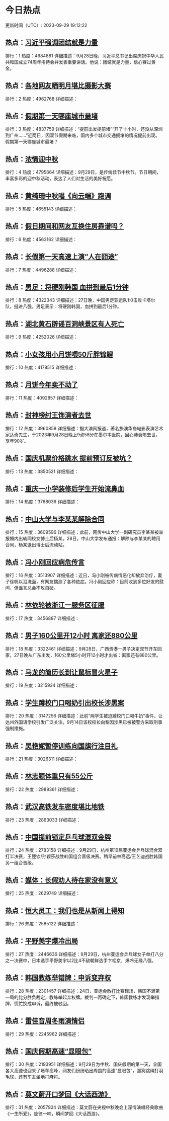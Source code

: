 # 今日热点

更新时间（UTC）: 2023-09-29 19:12:22

## 热点：[习近平强调团结就是力量](https://cn.bing.com/search?q=习近平强调团结就是力量)
排行：1
热度：4984881
详细描述：9月28日晚，习近平总书记出席庆祝中华人民共和国成立74周年招待会并发表重要讲话。他说：团结就是力量，信心赛过黄金。

## 热点：[各地网友晒明月堪比摄影大赛](https://cn.bing.com/search?q=各地网友晒明月堪比摄影大赛)
排行：2
热度：4962768
详细描述：

## 热点：[假期第一天哪座城市最堵](https://cn.bing.com/search?q=假期第一天哪座城市最堵)
排行：3
热度：4837759
详细描述：“提前出发提前堵”“开了十小时，还没从深圳到广州……”近两日，因双节假期来临，国内多个城市交通拥堵的情况提前出现。假期第一天哪座城市最堵？

## 热点：[浓情迎中秋](https://cn.bing.com/search?q=浓情迎中秋)
排行：4
热度：4795664
详细描述：9月29日，是传统佳节中秋节。节日期间，丰富多彩的迎中秋活动，表达了人们对生活的美好祝愿。

## 热点：[黄绮珊中秋唱《向云端》跑调](https://cn.bing.com/search?q=黄绮珊中秋唱《向云端》跑调)
排行：5
热度：4655143
详细描述：

## 热点：[假日期间和网友互换住房靠谱吗？](https://cn.bing.com/search?q=假日期间和网友互换住房靠谱吗？)
排行：6
热度：4563162
详细描述：

## 热点：[长假第一天高速上演“人在囧途”](https://cn.bing.com/search?q=长假第一天高速上演“人在囧途”)
排行：7
热度：4496288
详细描述：

## 热点：[男足：将硬刚韩国 血拼到最后1分钟](https://cn.bing.com/search?q=男足：将硬刚韩国血拼到最后1分钟)
排行：8
热度：4322343
详细描述：27日晚，中国男足亚运队1:0击败卡塔尔队，挺进八强。男足表示：将硬刚韩国，血拼到最后1分钟。

## 热点：[湖北黄石辟谣百洞峡景区有人死亡](https://cn.bing.com/search?q=湖北黄石辟谣百洞峡景区有人死亡)
排行：9
热度：4252026
详细描述：

## 热点：[小女孩用小月饼喂50斤胖锦鲤](https://cn.bing.com/search?q=小女孩用小月饼喂50斤胖锦鲤)
排行：10
热度：4178515
详细描述：

## 热点：[月饼今年卖不动了](https://cn.bing.com/search?q=月饼今年卖不动了)
排行：11
热度：4092857
详细描述：

## 热点：[封神榜纣王饰演者去世](https://cn.bing.com/search?q=封神榜纣王饰演者去世)
排行：12
热度：3960858
详细描述：据大澳网报道，著名旅澳华裔电影表演艺术家达奇先生，于2023年9月28日晚上9点58分在墨尔本医院，因心肺衰竭去世，享年90岁。

## 热点：[国庆机票价格跳水 提前预订反被坑？](https://cn.bing.com/search?q=国庆机票价格跳水提前预订反被坑？)
排行：13
热度：3850521
详细描述：

## 热点：[重庆一小学装修后学生开始流鼻血](https://cn.bing.com/search?q=重庆一小学装修后学生开始流鼻血)
排行：14
热度：3768036
详细描述：

## 热点：[中山大学与李某某解除合同](https://cn.bing.com/search?q=中山大学与李某某解除合同)
排行：15
热度：3609596
详细描述：此前，网传中山大学一副研究员李某某被举报婚内出轨同校女博士后杨某。28日，中山大学发布通报：解除与李某某的聘用合同，杨某退出博士后流动站。

## 热点：[冯小刚回应病危传言](https://cn.bing.com/search?q=冯小刚回应病危传言)
排行：16
热度：3513907
详细描述：近日，冯小刚被传病情恶化却放弃治疗，妻子徐帆以泪洗面，有网友揣测了各种绝症。冯小刚回应称：目前收到多位好友的慰问，但谣言总会不攻自破。

## 热点：[林依轮被浙江一服务区征服](https://cn.bing.com/search?q=林依轮被浙江一服务区征服)
排行：17
热度：3456887
详细描述：

## 热点：[男子160公里开12小时 离家还880公里](https://cn.bing.com/search?q=男子160公里开12小时离家还880公里)
排行：18
热度：3322461
详细描述：9月28日，广西贵港一男子决定双节开车回家，27日晚从广东出发，160公里堵5小时开12小时才出省：离家还有880公里。

## 热点：[马龙的简历长到让鼠标冒火星子](https://cn.bing.com/search?q=马龙的简历长到让鼠标冒火星子)
排行：19
热度：3215924
详细描述：

## 热点：[学生蹲校门口喝奶引出校长涉黑案](https://cn.bing.com/search?q=学生蹲校门口喝奶引出校长涉黑案)
排行：20
热度：3147256
详细描述：此前“两学生被迫蹲校门口喝牛奶”事件，让达州外国语学校引发广泛关注。9月14日该校校长向黎因涉黑已被被警方采取刑事强制措施。

## 热点：[吴艳妮暂停训练向国旗行注目礼](https://cn.bing.com/search?q=吴艳妮暂停训练向国旗行注目礼)
排行：21
热度：3026311
详细描述：

## 热点：[林志颖体重只有55公斤](https://cn.bing.com/search?q=林志颖体重只有55公斤)
排行：22
热度：2989361
详细描述：

## 热点：[武汉高铁发车密度堪比地铁](https://cn.bing.com/search?q=武汉高铁发车密度堪比地铁)
排行：23
热度：2863033
详细描述：

## 热点：[中国提前锁定乒乓球混双金牌](https://cn.bing.com/search?q=中国提前锁定乒乓球混双金牌)
排行：24
热度：2783158
详细描述：9月29日，杭州第19届亚运会乒乓球混合双打半决赛，王楚钦/孙颖莎战胜韩国组合晋级决赛。稍早前林高远/王艺迪战胜韩国另一组合晋级。

## 热点：[媒体：长假劝人待在家没有意义](https://cn.bing.com/search?q=媒体：长假劝人待在家没有意义)
排行：25
热度：2629749
详细描述：

## 热点：[恒大员工：我们也是从新闻上得知](https://cn.bing.com/search?q=恒大员工：我们也是从新闻上得知)
排行：26
热度：2585122
详细描述：

## 热点：[平野美宇爆冷出局](https://cn.bing.com/search?q=平野美宇爆冷出局)
排行：27
热度：2446636
详细描述：9月29日，杭州亚运会乒乓球女子单打八分之一决赛中，日本选手平野美宇以2比4不敌朝鲜选手卞松京，爆冷无缘八强。

## 热点：[韩国教练举错牌：申诉变弃权](https://cn.bing.com/search?q=韩国教练举错牌：申诉变弃权)
排行：28
热度：2301457
详细描述：24日，亚运会散打比赛现场，韩国不满第一局的比分胜负裁定，教练举起弃权牌。裁判一再确定下，韩国教练才发现举措牌，慌忙换成申诉，最终被驳回。

## 热点：[雷佳音周冬雨演情侣](https://cn.bing.com/search?q=雷佳音周冬雨演情侣)
排行：29
热度：2245962
详细描述：

## 热点：[国庆假期高速“显眼包”](https://cn.bing.com/search?q=国庆假期高速“显眼包”)
排行：30
热度：2193951
详细描述：9月29日为中秋、国庆假期的第一天，全国各大高速也迎来了堵车高峰，网友们纷纷晒出周围的高速“显眼包”，遛狗跳绳打羽毛球，还有车友坐地打麻将。

## 热点：[莫文蔚开口梦回《大话西游》](https://cn.bing.com/search?q=莫文蔚开口梦回《大话西游》)
排行：31
热度：2057924
详细描述：莫文蔚在央视中秋晚会上深情演唱经典歌曲《一生所爱》，旋律一响，瞬间梦回《大话西游》。

